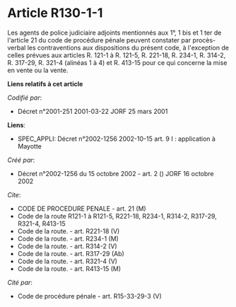 # Article R130-1-1

Les agents de police judiciaire adjoints mentionnés aux 1°, 1 bis et 1 ter de l'article 21 du code de procédure pénale
peuvent constater par procès-verbal les contraventions aux dispositions du présent code, à l'exception de celles prévues aux
articles R. 121-1 à R. 121-5, R. 221-18, R. 234-1, R. 314-2, R. 317-29, R. 321-4 (alinéas 1 à 4) et R. 413-15 pour ce qui
concerne la mise en vente ou la vente.

**Liens relatifs à cet article**

_Codifié par_:

  - Décret n°2001-251 2001-03-22 JORF 25 mars 2001

**Liens**:

  - SPEC_APPLI: Décret n°2002-1256 2002-10-15 art. 9 I : application à Mayotte

_Créé par_:

  - Décret n°2002-1256 du 15 octobre 2002 - art. 2 () JORF 16 octobre 2002

_Cite_:

  - CODE DE PROCEDURE PENALE - art. 21 (M)
  - Code de la route R121-1 à R121-5, R221-18, R234-1, R314-2, R317-29, R321-4, R413-15
  - Code de la route. - art. R221-18 (V)
  - Code de la route. - art. R234-1 (M)
  - Code de la route. - art. R314-2 (V)
  - Code de la route. - art. R317-29 (Ab)
  - Code de la route. - art. R321-4 (V)
  - Code de la route. - art. R413-15 (M)

_Cité par_:

  - Code de procédure pénale - art. R15-33-29-3 (V)
